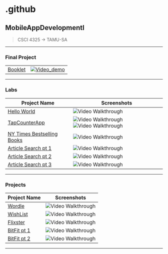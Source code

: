 # .github
## MobileAppDevelopmentI
> CSCI 4325 -> TAMU-SA

---

### Final Project
| | |
| ----------- | ----------- |
| [Booklet](https://github.com/Mobile-App-Dev-23/BookLet.git) | [![Video_demo](http://img.youtube.com/vi/wBuvLRAQRqI/0.jpg)](http://www.youtube.com/watch?v=wBuvLRAQRqI "Booklet App Presentation") |

---

### Labs
| Project Name | Screenshots |
|---|---|
| [Hello World](https://github.com/jaresinunez/HelloWorld) | <img src='/profile/gifs/HelloWorld.gif' title='Video Walkthrough' width='' alt='Video Walkthrough' /> |
| [TapCounterApp](https://github.com/jaresinunez/TapCounterApp) | <img src='/profile/gifs/TapCounter.gif' title='Video Walkthrough' width='' alt='Video Walkthrough' /> <img src='/gifs/TapCounter_upgrade.gif' title='Video Walkthrough' width='' alt='Video Walkthrough' /> |
| [NY Times Bestselling Books](https://github.com/Mobile-Development-I/CodepathLab3.git) | <img src='' title='Video Walkthrough' width='' alt='Video Walkthrough' /> |
| [Article Search pt 1](https://github.com/Mobile-Development-I/Lab4.git) | <img src='' title='Video Walkthrough' width='' alt='Video Walkthrough' /> |
| [Article Search pt 2](https://github.com/Mobile-Development-I/Lab4Pt2.git) | <img src='' title='Video Walkthrough' width='' alt='Video Walkthrough' /> |
| [Article Search pt 3](https://github.com/Mobile-Development-I/Lab4Pt3.git) | <img src='' title='Video Walkthrough' width='' alt='Video Walkthrough' /> |

---

### Projects
| Project Name | Screenshots |
|---|---|
| [Wordle](https://github.com/jaresinunez/Wordle) | <img src='/profile/gifs/wordle.gif' title='Video Walkthrough' width='' alt='Video Walkthrough' /> |
| [WishList](https://github.com/jaresinunez/WishList) | <img src='/profile/gifs/wishList.gif' title='Video Walkthrough' width='' alt='Video Walkthrough' /> |
| [Flixster](https://github.com/jaresinunez/Flixster) | <img src='/profile/gifs/flixster.gif' title='Video Walkthrough' width='' alt='Video Walkthrough' /> |
| [BitFit pt 1](https://github.com/Mobile-Development-I/BitFitPt1.git) | <img src='https://github.com/Mobile-Development-I/BitFitPt1/blob/14486b3ada8fbcc3d9a131a308c733f61de868b4/BitFit.gif' title='Video Walkthrough' width='' alt='Video Walkthrough' /> |
| [BitFit pt 2](https://github.com/Mobile-Development-I/BitFitPt1.git) | <img src='https://github.com/Mobile-Development-I/BitFitPt2/blob/1a29824a52006b7e78503c29500ac978abfe37c0/BitFitPt2.gif' title='Video Walkthrough' width='' alt='Video Walkthrough' /> |

---
